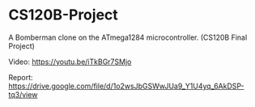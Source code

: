 # CS120B-Project
A Bomberman clone on the ATmega1284 microcontroller. (CS120B Final Project)

Video: https://youtu.be/iTkBGr7SMjo

Report: https://drive.google.com/file/d/1o2wsJbGSWwJUa9_Y1U4yq_6AkDSP-tq3/view
